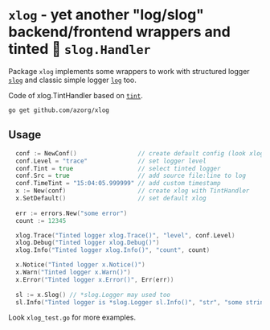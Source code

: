 `xlog` - yet another "log/slog"  backend/frontend wrappers and tinted 🌈 `slog.Handler`
=======================================================================================

Package `xlog` implements some wrappers to work with structured logger
[`slog`](https://pkg.go.dev/log/slog) and classic simple logger
[`log`](https://pkg.go.dev/log) too.

Code of xlog.TintHandler based on [`tint`](https://github.com/lmittmann/tint).

```
go get github.com/azorg/xlog
```

## Usage

```go
  conf := NewConf()                 // create default config (look xlog.Conf for details)
  conf.Level = "trace"              // set logger level
  conf.Tint = true                  // select tinted logger
  conf.Src = true                   // add source file:line to log
  conf.TimeTint = "15:04:05.999999" // add custom timestamp
  x := New(conf)                    // create xlog with TintHandler
  x.SetDefault()                    // set default xlog
	
  err := errors.New("some error")
  count := 12345

  xlog.Trace("Tinted logger xlog.Trace()", "level", conf.Level)
  xlog.Debug("Tinted logger xlog.Debug()")
  xlog.Info("Tinted logger xlog.Info()", "count", count)

  x.Notice("Tinted logger x.Notice()")
  x.Warn("Tinted logger x.Warn()")
  x.Error("Tinted logger x.Error()", Err(err))
	
  sl := x.Slog() // *slog.Logger may used too
  sl.Info("Tinted logger is *slog.Logger sl.Info()", "str", "some string")
```

Look `xlog_test.go` for more examples.

